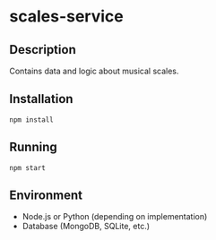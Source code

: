 # scales-service

## Description
Contains data and logic about musical scales.

## Installation
```
npm install
```

## Running
```
npm start
```

## Environment
- Node.js or Python (depending on implementation)
- Database (MongoDB, SQLite, etc.)
